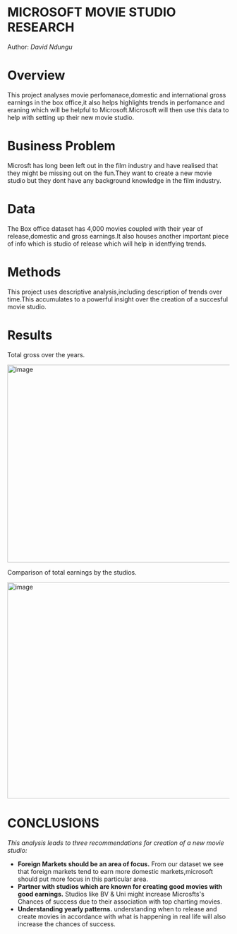 # MICROSOFT MOVIE STUDIO RESEARCH
Author: *David Ndungu*

# Overview
This project analyses movie perfomanace,domestic and international gross earnings in the box office,it also helps highlights trends in perfomance and eraning which will be helpful to Microsoft.Microsoft will then use this data to help with setting up their new movie studio.

# Business Problem
Microsft has long been left out in the film industry and have realised that they might be missing out on the fun.They want to create a new movie studio but they dont have any background knowledge in the film industry.

# Data
The Box office dataset has 4,000 movies coupled with their year of release,domestic and gross earnings.It also houses another important piece of info which is studio of release which will help in identfying trends.

# Methods
This project uses descriptive analysis,including description of trends over time.This accumulates to a powerful insight over the creation of a succesful movie studio.

# Results
Total gross over the years.

<img width="547" height="448" alt="image" src="https://github.com/user-attachments/assets/94d57cc0-cf54-40a3-ae38-68969fb2e5b9" />

Comparison of total earnings by the studios.

<img width="556" height="490" alt="image" src="https://github.com/user-attachments/assets/2b958c31-4b30-4c20-94fe-282f03e03d77" />

# CONCLUSIONS
*This analysis leads to three recommendations for creation of a new movie studio:*
- **Foreign Markets should be an area of focus.** From our dataset we see that foreign markets tend to earn more domestic markets,microsoft should put more focus in this particular area.
- **Partner with studios which are known for creating good movies with good earnings.** Studios like BV & Uni might increase Microsfts's Chances of success due to their association with top charting movies.
- **Understanding yearly patterns.** understanding when to release and create movies in accordance with what is happening in real life will also increase the chances of success.




